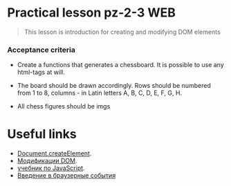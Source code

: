 # Practical lesson pz-2-3 WEB
> This lesson is introduction for creating and modifying DOM elements

### Acceptance criteria
* Create a functions that generates a chessboard. It is possible to use any html-tags at will.

* The board should be drawn accordingly. Rows should be numbered from 1 to 8, columns - in Latin letters A, B, C, D, E, F, G, H.
  
* All chess figures should be imgs

# Useful links

* [Document.createElement](https://developer.mozilla.org/en-US/docs/Web/API/Document/createElement).
* [Модификации DOM](https://learn.javascript.ru/modifying-document).
* [учебник по JavaScript](https://learn.javascript.ru/).
* [Введение в браузерные события](https://learn.javascript.ru/introduction-browser-events)
